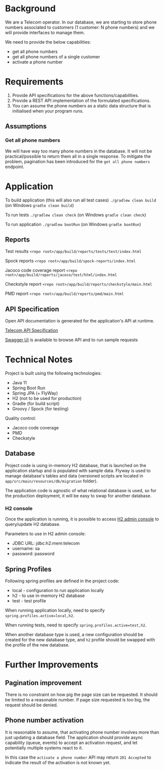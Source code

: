# Background
We are a Telecom operator. In our database, we are starting to store phone numbers
associated to customers (1 customer: N phone numbers) and we will provide interfaces to
manage them.

We need to provide the below capabilities:
* get all phone numbers
* get all phone numbers of a single customer
* activate a phone number


# Requirements
1. Provide API specifications for the above functions/capabilities.
2. Provide a REST API implementation of the formulated specifications.
3. You can assume the phone numbers as a static data structure that is initialised when
   your program runs.


## Assumptions

### Get all phone numbers
We will have way too many phone numbers in the database. 
It will not be practical/possible to return them all in a single response.
To mitigate the problem, pagination has been introduced for the `get all phone numbers` endpoint.


# Application
To build application (this will also run all test cases) `./gradlew clean build` (on Windows `gradle clean build`)

To run tests `./gradlew clean check` (on Windows `gradle clean check`)

To run application `./gradlew bootRun` (on Windows `gradle bootRun`)

## Reports
Test results `<repo root>/app/build/reports/tests/test/index.html`

Spock reports `<repo root>/app/build/spock-reports/index.html`

Jacoco code coverage report `<repo root>/app/build/reports/jacoco/test/html/index.html`

Checkstyle report `<repo root>/app/build/reports/checkstyle/main.html`

PMD report `<repo root>/app/build/reports/pmd/main.html`

## API Specification
Open API documentation is generated for the application's API at runtime.

[Telecom API Specification](http://localhost:10000/telecom/v3/api-docs)

[Swagger UI](http://localhost:10000/telecom/swagger-ui/index.html) is available to browse API and to run sample requests


# Technical Notes
Project is built using the following technologies:
* Java 11
* Spring Boot Run
* Spring JPA (+ FlyWay)
* H2 (not to be used for production)
* Gradle (for build script)
* Groovy / Spock (for testing)

Quality control:
* Jacoco code coverage
* PMD
* Checkstyle

## Database
Project code is using in-memory H2 database, that is launched on the application startup and is populated with sample data. 
Flyway is used to manage database's tables and data (versioned scripts are located in `app/src/main/resources/db/migration` folder).

The application code is agnostic of what relational database is used, so for the production deployment, it will be easy to swap for another database.

### H2 console
Once the application is running, it is possible to access [H2 admin console](localhost:10000/telecom/h2-console) to query/update H2 database.

Parameters to use in H2 admin console:
* JDBC URL: jdbc:h2:mem:telecom
* username: sa
* password: password

## Spring Profiles
Following spring profiles are defined in the project code:
* local - configuration to run application locally
* h2 - to use in-memory H2 database
* test - test profile

When running application locally, need to specify `spring.profiles.active=local,h2`.

When running tests, need to specify `spring.profiles.active=test,h2`.

When another database type is used, a new configuration should be created for the new database type, 
and `h2` profile should be swapped with the profile of the new database.


# Further Improvements

## Pagination improvement
There is no constraint on how pig the page size can be requested. It should be limited to a reasonable number. 
If page size requested is too big, the request should be denied.

## Phone number activation
It is reasonable to assume, that activating phone number involves more than just updating a database field. 
The application should provide async capability (queue, events) to accept an activation request, and let
potentially multiple systems react to it. 

In this case the `activate a phone number` API may return `201 Accepted` to indicate the result of the activation is not known yet. 


